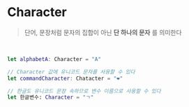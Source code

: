 # Character
> 단어, 문장처럼 문자의 집합이 아닌 **단 하나의 문자** 를 의미한다
<br>

```swift
let alphabetA: Character = "A"

// Character 값에 유니코드 문자를 사용할 수 있다
let commandCharacter: Chatacter = "❤️"

// 한글도 유니코드 문장 속하므로 변수 이름으로 사용할 수 있다
let 한글변수: Character = "ㄱ"
```
